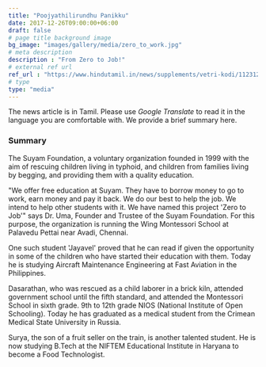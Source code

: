 ```yaml
---
title: "Poojyathilirundhu Panikku"
date: 2017-12-26T09:00:00+06:00
draft: false
# page title background image
bg_image: "images/gallery/media/zero_to_work.jpg"
# meta description
description : "From Zero to Job!"
# external ref url
ref_url : "https://www.hindutamil.in/news/supplements/vetri-kodi/112312-.html"
# type
type: "media"
---
```


The news article is in Tamil. Please use *Google Translate* to read it in the 
language you are comfortable with. We provide a brief summary here.

### Summary

The Suyam Foundation, a voluntary organization founded in 1999 with the aim 
of rescuing children living in typhoid, and children from families living by 
begging, and providing them with a quality education.

"We offer free education at Suyam. They have to borrow money to go to work, 
earn money and pay it back. We do our best to help the job. We intend to help 
other students with it. We have named this project 'Zero to Job'" says Dr. 
Uma, Founder and Trustee of the Suyam Foundation. For this purpose, the 
organization is running the Wing Montessori School at Palavedu Pettai near 
Avadi, Chennai.

One such student 'Jayavel' proved that he can read if given the opportunity in 
some of the children who have started their education with them. Today he is 
studying Aircraft Maintenance Engineering at Fast Aviation in the Philippines.

Dasarathan, who was rescued as a child laborer in a brick kiln, attended 
government school until the fifth standard, and attended the Montessori School 
in sixth grade. 9th to 12th grade NIOS (National Institute of Open 
Schooling). Today he has graduated as a medical student from the Crimean 
Medical State University in Russia.

Surya, the son of a fruit seller on the train, is another talented student. He 
is now studying B.Tech at the NIFTEM Educational Institute in Haryana to become 
a Food Technologist.
